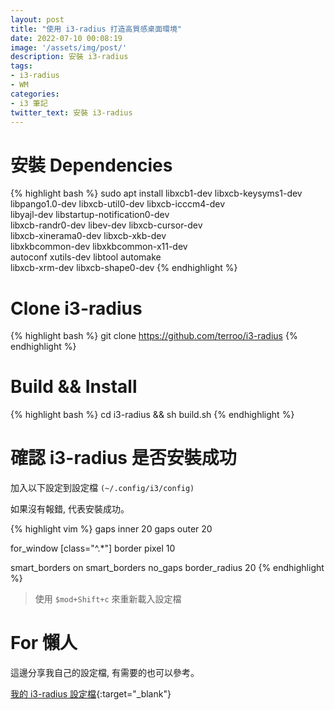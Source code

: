 ```yaml
---
layout: post
title: "使用 i3-radius 打造高質感桌面環境"
date: 2022-07-10 00:08:19
image: '/assets/img/post/'
description: 安裝 i3-radius
tags:
- i3-radius
- WM
categories:
- i3 筆記
twitter_text: 安裝 i3-radius
---
```


# 安裝 Dependencies

{% highlight bash %}
sudo apt install libxcb1-dev libxcb-keysyms1-dev \
libpango1.0-dev libxcb-util0-dev libxcb-icccm4-dev \
libyajl-dev libstartup-notification0-dev \
libxcb-randr0-dev libev-dev libxcb-cursor-dev \
libxcb-xinerama0-dev libxcb-xkb-dev \
libxkbcommon-dev libxkbcommon-x11-dev \
autoconf xutils-dev libtool automake \
libxcb-xrm-dev libxcb-shape0-dev
{% endhighlight %}

# Clone i3-radius

{% highlight bash %}
git clone https://github.com/terroo/i3-radius
{% endhighlight %}

# Build && Install

{% highlight bash %}
cd i3-radius && sh build.sh
{% endhighlight %}

# 確認 i3-radius 是否安裝成功

加入以下設定到設定檔 `(~/.config/i3/config)`

如果沒有報錯, 代表安裝成功。

{% highlight vim %}
gaps inner 20
gaps outer 20

for_window [class="^.*"] border pixel 10

smart_borders on
smart_borders no_gaps
border_radius 20
{% endhighlight %}

> 使用 `$mod+Shift+c` 來重新載入設定檔

# For 懶人
這邊分享我自己的設定檔, 有需要的也可以參考。

[我的 i3-radius 設定檔](https://github.com/rykersun/config_file/blob/main/i3/config){:target="\_blank"}
